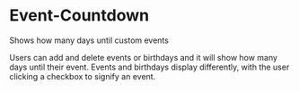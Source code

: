 # Event-Countdown
Shows how many days until custom events

Users can add and delete events or birthdays and it will show how many days until their event. Events and birthdays display differently, with the  user clicking a checkbox to signify an event.
